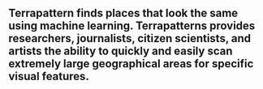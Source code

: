 <h2 class="wow fadeInUp animated" data-wow-delay=".6s">Terrapattern finds places that look the same using machine learning. Terrapatterns provides researchers, journalists, citizen scientists, and artists the ability to quickly and easily scan extremely large geographical areas for specific visual features.</h2>